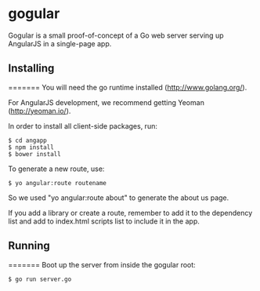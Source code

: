 gogular
=======
Gogular is a small proof-of-concept of a Go web server serving up AngularJS in a single-page app.

## Installing
=======
You will need the go runtime installed (http://www.golang.org/).

For AngularJS development, we recommend getting Yeoman (http://yeoman.io/).

In order to install all client-side packages, run:
```
$ cd angapp
$ npm install
$ bower install
```

To generate a new route, use:
```
$ yo angular:route routename
```

So we used "yo angular:route about" to generate the about us page.

If you add a library or create a route, remember to add it to the 
dependency list and add to index.html scripts list to include it in the 
app.

## Running
=======
Boot up the server from inside the gogular root:
```
$ go run server.go
```